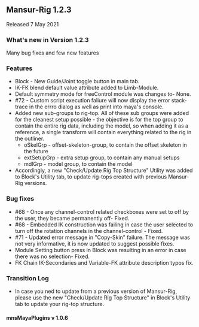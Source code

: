 ## Mansur-Rig 1.2.3

Released 7 May 2021

### What's new in Version 1.2.3
Many bug fixes and few new features

### Features
- Block - New Guide/Joint toggle button in main tab.
- IK-FK blend default value attribute added to Limb-Module.
- Default symmetry mode for freeControl module was changes to- None.
- \#72 - Custom script execution faliure will now display the error stack-trace in the errro dialog as well as print into maya's console.
- Added new sub-groups to rig-top. All of these sub groups were added for the cleanest setup possible - the objective is for the top group to contain the entire rig data, including the model, so when adding it as a reference, a single transform will contain everything related to the rig in the outliner.
	-  oSkelGrp - offset-skeleton-group, to contain the offset skeleton in the future
	- extSetupGrp - extra setup group, to contain any manual setups 
	- mdlGrp - model group, to contain the model
- Accordingly, a new "Check/Update Rig Top Structure" Utility was added to Block's Utility tab, to update rig-tops created with previous Mansur-Rig versions.

### Bug fixes
- \#68 - Once any channel-control related checkboxes were set to off by the user, they became permanently off- Fixed.
- \#68 - Embedded IK construction was failing in case the user selected to turn off the rotation channels in the channel-control - Fixed.
- \#71 - Updated error message in "Copy-Skin" failure. The message was not very informative, it is now updated to suggest possible fixes.
- Module Setting button press in Block was resulting in an error in case there was no selection- Fixed.
- FK Chain IK-Secondaries and Variable-FK attribute description typos fix.

### Transition Log
- In case you ned to update from a previous version of Mansur-Rig, please use the new "Check/Update Rig Top Structure" in Block's Utility tab to update your rig-top structure.

#### mnsMayaPlugins v 1.0.6